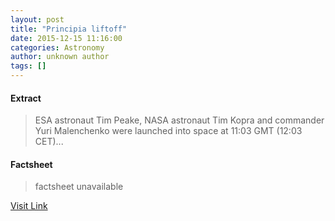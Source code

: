 ```yaml
---
layout: post
title: "Principia liftoff"
date: 2015-12-15 11:16:00
categories: Astronomy
author: unknown author
tags: []
---
```



#### Extract
>ESA astronaut Tim Peake, NASA astronaut Tim Kopra and commander Yuri Malenchenko were launched into space at 11:03 GMT (12:03 CET)...

#### Factsheet
>factsheet unavailable

[Visit Link](http://www.esa.int/ESA_Multimedia/Videos/2015/12/Principia_liftoff)


